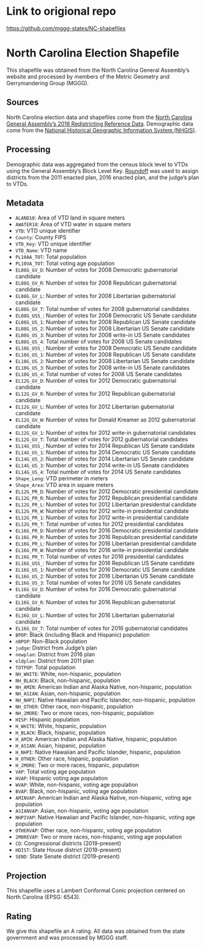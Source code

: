 # Link to origional repo
https://github.com/mggg-states/NC-shapefiles

# North Carolina Election Shapefile
This shapefile was obtained from the North Carolina General Assembly’s website and processed by members of the Metric Geometry and Gerrymandering Group (MGGG).

## Sources
North Carolina election data and shapefiles come from the [North Carolina General Assembly’s 2016 Redistricting Reference Data](https://www.ncleg.gov/RnR/Redistricting/BaseData2016). Demographic data come from the [National Historical Geographic Information System (NHGIS)](https://www.nhgis.org).

## Processing
Demographic data was aggregated from the census block level to VTDs using the General Assembly’s Block Level Key. [Roundoff](https://github.com/gerrymandr/Preprocessing) was used to assign districts from the 2011 enacted plan, 2016 enacted plan, and the judge’s plan to VTDs.

## Metadata
* `ALAND10`: Area of VTD land in square meters
* `AWATER10`: Area of VTD water in square meters
* `VTD`: VTD unique identifier
* `County`: County FIPS
* `VTD_Key`: VTD unique identifier
* `VTD_Name`: VTD name
* `PL10AA_TOT`: Total population
* `PL10VA_TOT`: Total voting age population
* `EL08G_GV_D`: Number of votes for 2008 Democratic gubernatorial candidate
* `EL08G_GV_R`: Number of votes for 2008 Republican gubernatorial candidate
* `EL08G_GV_L`: Number of votes for 2008 Libertarian gubernatorial candidate
* `EL08G_GV_T`: Total number of votes for 2008 gubernatorial candidates
* `EL08G_USS_`: Number of votes for 2008 Democratic US Senate candidate
* `EL08G_US_1`: Number of votes for 2008 Republican US Senate candidate
* `EL08G_US_2`: Number of votes for 2008 Libertarian US Senate candidate
* `EL08G_US_3`: Number of votes for 2008 write-in US Senate candidates
* `EL08G_US_4`: Total number of votes for 2008 US Senate candidates
* `EL10G_USS_`: Number of votes for 2008 Democratic US Senate candidate
* `EL10G_US_1`: Number of votes for 2008 Republican US Senate candidate
* `EL10G_US_2`: Number of votes for 2008 Libertarian US Senate candidate
* `EL10G_US_3`: Number of votes for 2008 write-in US Senate candidates
* `EL10G_US_4`: Total number of votes for 2008 US Senate candidates
* `EL12G_GV_D`: Number of votes for 2012 Democratic gubernatorial candidate
* `EL12G_GV_R`: Number of votes for 2012 Republican gubernatorial candidate
* `EL12G_GV_L`: Number of votes for 2012 Libertarian gubernatorial candidate
* `EL12G_GV_W`: Number of votes for Donald Kreamer as 2012 gubernatorial candidate
* `EL12G_GV_1`: Number of votes for 2012 write-in gubernatorial candidates
* `EL12G_GV_T`: Total number of votes for 2012 gubernatorial candidates
* `EL14G_USS_`: Number of votes for 2014 Republican US Senate candidate
* `EL14G_US_1`: Number of votes for 2014 Democratic US Senate candidate
* `EL14G_US_2`: Number of votes for 2014 Libertarian US Senate candidate
* `EL14G_US_3`: Number of votes for 2014 write-in US Senate candidates
* `EL14G_US_4`: Total number of votes for 2014 US Senate candidates
* `Shape_Leng`: VTD perimeter in meters
* `Shape_Area`: VTD area in square meters
* `EL12G_PR_D`: Number of votes for 2012 Democratic presidential candidate
* `EL12G_PR_R`: Number of votes for 2012 Republican presidential candidate
* `EL12G_PR_L`: Number of votes for 2012 Libertarian presidential candidate
* `EL12G_PR_W`: Number of votes for 2012 write-in presidential candidate
* `EL12G_PR_1`: Number of votes for 2012 write-in presidential candidate
* `EL12G_PR_T`: Total number of votes for 2012 presidential candidates
* `EL16G_PR_D`: Number of votes for 2016 Democratic presidential candidate
* `EL16G_PR_R`: Number of votes for 2016 Republican presidential candidate
* `EL16G_PR_L`: Number of votes for 2016 Libertarian presidential candidate
* `EL16G_PR_W`: Number of votes for 2016 write-in presidential candidate
* `EL16G_PR_T`:  Total number of votes for 2016 presidential candidates
* `EL16G_USS_`: Number of votes for 2016 Republican US Senate candidate
* `EL16G_US_1`: Number of votes for 2016 Democratic US Senate candidate
* `EL16G_US_2`: Number of votes for 2016 Libertarian US Senate candidate
* `EL16G_US_3`: Total number of votes for 2016 US Senate candidates
* `EL16G_GV_D`: Number of votes for 2016 Democratic gubernatorial candidate
* `EL16G_GV_R`: Number of votes for 2016 Republican gubernatorial candidate
* `EL16G_GV_L`: Number of votes for 2016 Libertarian gubernatorial candidate
* `EL16G_GV_T`: Total number of votes for 2016 gubernatorial candidates
* `BPOP`: Black (including Black and Hispanic) population
* `nBPOP`: Non-Black population
* `judge`: District from Judge’s plan
* `newplan`: District from 2016 plan
* `oldplan`: District from 2011 plan
* `TOTPOP`: Total population
* `NH_WHITE`: White, non-hispanic, population
* `NH_BLACK`: Black, non-hispanic, population
* `NH_AMIN`: American Indian and Alaska Native, non-hispanic, population
* `NH_ASIAN`: Asian, non-hispanic, population
* `NH_NHPI`: Native Hawaiian and Pacific Islander, non-hispanic, population
* `NH_OTHER`: Other race, non-hispanic, population
* `NH_2MORE`: Two or more races, non-hispanic, population
* `HISP`: Hispanic population
* `H_WHITE`: White, hispanic, population
* `H_BLACK`: Black, hispanic, population
* `H_AMIN`: American Indian and Alaska Native, hispanic, population
* `H_ASIAN`: Asian, hispanic, population
* `H_NHPI`: Native Hawaiian and Pacific Islander, hispanic, population
* `H_OTHER`: Other race, hispanic, population
* `H_2MORE`: Two or more races, hispanic, population
* `VAP`: Total voting age population
* `HVAP`: Hispanic voting age population
* `WVAP`: White, non-hispanic, voting age population
* `BVAP`: Black, non-hispanic, voting age population
* `AMINVAP`: American Indian and Alaska Native, non-hispanic, voting age population
* `ASIANVAP`: Asian, non-hispanic, voting age population
* `NHPIVAP`: Native Hawaiian and Pacific Islander, non-hispanic, voting age population
* `OTHERVAP`: Other race, non-hispanic, voting age population
* `2MOREVAP`: Two or more races, non-hispanic, voting age population
* `CD`: Congressional districts (2019-present)
* `HDIST`: State House district (2019-present)
* `SEND`: State Senate district (2019-present)

## Projection
This shapefile uses a Lambert Conformal Conic projection centered on North Carolina (EPSG: 6543).

## Rating
We give this shapefile an A rating. All data was obtained from the state government and was processed by MGGG staff.
